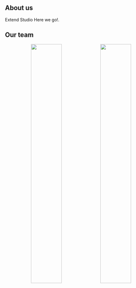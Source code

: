 ## About us

Extend Studio Here we go!.

## Our team

<div align="center">
        <a href="https://github.com/noney1412" target="_blank" ><img width="45%" src="https://github-readme-stats.vercel.app/api?username=noney1412&layout=compact&theme=react&hide_border=true&show_icons=true"/></a>
        <a href="https://github.com/Sk4let" target="_blank" ><img width="45%" src="https://github-readme-stats.vercel.app/api?username=Sk4let&layout=compact&theme=react&hide_border=true&show_icons=true"/></a>
</div>
